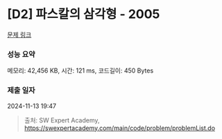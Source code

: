 # [D2] 파스칼의 삼각형 - 2005 

[문제 링크](https://swexpertacademy.com/main/code/problem/problemDetail.do?contestProbId=AV5P0-h6Ak4DFAUq) 

### 성능 요약

메모리: 42,456 KB, 시간: 121 ms, 코드길이: 450 Bytes

### 제출 일자

2024-11-13 19:47



> 출처: SW Expert Academy, https://swexpertacademy.com/main/code/problem/problemList.do